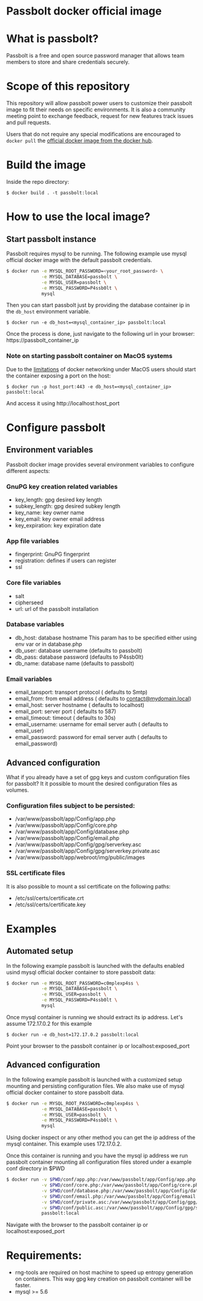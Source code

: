 # Passbolt docker official image

# What is passbolt?

Passbolt is a free and open source password manager that allows team members to
store and share credentials securely.

# Scope of this repository

This repository will allow passbolt power users to customize their passbolt image to fit their needs on
specific environments. It is also a community meeting point to exchange feedback, request for new features
track issues and pull requests.

Users that do not require any special modifications are encouraged to `docker pull` the
[official docker image from the docker hub](https://hub.docker.com/r/passbolt/passbolt/).

# Build the image

Inside the repo directory:

`$ docker build . -t passbolt:local`

# How to use the local image?

## Start passbolt instance

Passbolt requires mysql to be running. The following example use mysql official docker image
with the default passbolt credentials.

```bash
$ docker run -e MYSQL_ROOT_PASSWORD=<your_root_password> \
             -e MYSQL_DATABASE=passbolt \
             -e MYSQL_USER=passbolt \
             -e MYSQL_PASSWORD=P4ssb0lt \
             mysql
```

Then you can start passbolt just by providing the database container ip in the `db_host` environment variable.

`$ docker run -e db_host=<mysql_container_ip> passbolt:local`

Once the process is done, just navigate to the following url in your browser: https://passbolt_container_ip

### Note on starting passbolt container on MacOS systems

Due to the [limitations](https://docs.docker.com/docker-for-mac/networking/#known-limitations-use-cases-and-workarounds)
of docker networking under MacOS users should start the container exposing a port on the host:

`$ docker run -p host_port:443 -e db_host=<mysql_container_ip> passbolt:local`

And access it using http://localhost:host_port

# Configure passbolt

## Environment variables

Passbolt docker image provides several environment variables to configure different aspects:

### GnuPG key creation related variables

* key_length: gpg desired key length
* subkey_length: gpg desired subkey length
* key_name: key owner name
* key_email: key owner email address
* key_expiration: key expiration date

### App file variables

* fingerprint: GnuPG fingerprint
* registration: defines if users can register
* ssl

### Core file variables

* salt
* cipherseed
* url: url of the passbolt installation

### Database variables

* db_host: database hostname This param has to be specified either using env var or in database.php
* db_user: database username (defaults to passbolt)
* db_pass: database password (defaults to P4ssb0lt)
* db_name: database name     (defaults to passbolt)

### Email variables

* email_tansport: transport protocol             ( defaults to Smtp)
* email_from:     from email address             ( defaults to contact@mydomain.local)
* email_host:     server hostname                ( defaults to localhost)
* email_port:     server port                    ( defaults to 587)
* email_timeout:  timeout                        ( defaults to 30s)
* email_username: username for email server auth ( defaults to email_user)
* email_password: password for email server auth ( defaults to email_password)

## Advanced configuration

What if you already have a set of gpg keys and custom configuration files for passbolt?
It it possible to mount the desired configuration files as volumes.

### Configuration files subject to be persisted:

* /var/www/passbolt/app/Config/app.php
* /var/www/passbolt/app/Config/core.php
* /var/www/passbolt/app/Config/database.php
* /var/www/passbolt/app/Config/email.php
* /var/www/passbolt/app/Config/gpg/serverkey.asc
* /var/www/passbolt/app/Config/gpg/serverkey.private.asc
* /var/www/passbolt/app/webroot/img/public/images

### SSL certificate files

It is also possible to mount a ssl certificate on the following paths:

* /etc/ssl/certs/certificate.crt
* /etc/ssl/certs/certificate.key

# Examples

## Automated setup

In the following example passbolt is launched with the defaults enabled usind mysql official docker container to store passbolt data:

```bash
$ docker run -e MYSQL_ROOT_PASSWORD=c0mplexp4ss \
             -e MYSQL_DATABASE=passbolt \
             -e MYSQL_USER=passbolt \
             -e MYSQL_PASSWORD=P4ssb0lt \
             mysql
```

Once mysql container is running we should extract its ip address. Let's assume 172.17.0.2 for this example

`$ docker run -e db_host=172.17.0.2 passbolt:local`

Point your browser to the passbolt container ip or localhost:exposed_port

## Advanced configuration

In the following example passbolt is launched with a customized setup mounting and persisting configuration files. We also make use of
mysql official docker container to store passbolt data.

```bash
$ docker run -e MYSQL_ROOT_PASSWORD=c0mplexp4ss \
             -e MYSQL_DATABASE=passbolt \
             -e MYSQL_USER=passbolt \
             -e MYSQL_PASSWORD=P4ssb0lt \
             mysql
```

Using docker inspect or any other method you can get the ip address of the mysql container. This example uses 172.17.0.2.

Once this container is running and you have the mysql ip address we run passbolt container mounting all configuration files stored
under a example conf directory in $PWD

```bash
$ docker run -v $PWD/conf/app.php:/var/www/passbolt/app/Config/app.php \
             -v $PWD/conf/core.php:/var/www/passbolt/app/Config/core.php \
             -v $PWD/conf/database.php:/var/www/passbolt/app/Config/database.php \
             -v $PWD/conf/email.php:/var/www/passbolt/app/Config/email.php \
             -v $PWD/conf/private.asc:/var/www/passbolt/app/Config/gpg/serverkey.private.asc \
             -v $PWD/conf/public.asc:/var/www/passbolt/app/Config/gpg/serverkey.asc \
             passbolt:local
```

Navigate with the browser to the passbolt container ip or localhost:exposed_port

# Requirements:

* rng-tools are required on host machine to speed up entropy generation on containers. This way gpg key creation on passbolt container will be faster.
* mysql >= 5.6

